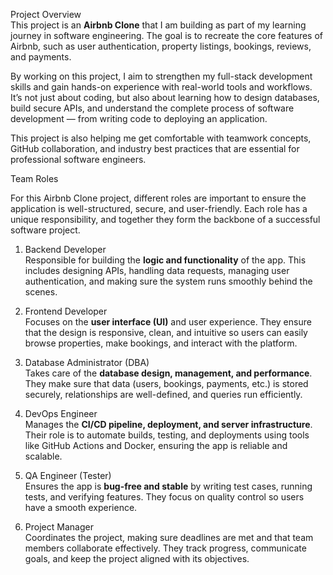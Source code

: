 Project Overview  
This project is an **Airbnb Clone** that I am building as part of my learning journey in software engineering. The goal is to recreate the core features of Airbnb, such as user authentication, property listings, bookings, reviews, and payments.  

By working on this project, I aim to strengthen my full-stack development skills and gain hands-on experience with real-world tools and workflows. It’s not just about coding, but also about learning how to design databases, build secure APIs, and understand the complete process of software development — from writing code to deploying an application.  

This project is also helping me get comfortable with teamwork concepts, GitHub collaboration, and industry best practices that are essential for professional software engineers. 

Team Roles  

For this Airbnb Clone project, different roles are important to ensure the application is well-structured, secure, and user-friendly. Each role has a unique responsibility, and together they form the backbone of a successful software project.  

1. Backend Developer  
Responsible for building the **logic and functionality** of the app. This includes designing APIs, handling data requests, managing user authentication, and making sure the system runs smoothly behind the scenes.  

2. Frontend Developer  
Focuses on the **user interface (UI)** and user experience. They ensure that the design is responsive, clean, and intuitive so users can easily browse properties, make bookings, and interact with the platform.  

3. Database Administrator (DBA)  
Takes care of the **database design, management, and performance**. They make sure that data (users, bookings, payments, etc.) is stored securely, relationships are well-defined, and queries run efficiently.  

4. DevOps Engineer  
Manages the **CI/CD pipeline, deployment, and server infrastructure**. Their role is to automate builds, testing, and deployments using tools like GitHub Actions and Docker, ensuring the app is reliable and scalable.  

5. QA Engineer (Tester)  
Ensures the app is **bug-free and stable** by writing test cases, running tests, and verifying features. They focus on quality control so users have a smooth experience.  

6. Project Manager  
Coordinates the project, making sure deadlines are met and that team members collaborate effectively. They track progress, communicate goals, and keep the project aligned with its objectives.  

